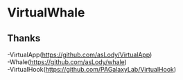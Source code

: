 # VirtualWhale

Thanks 
---
  -VirtualApp(https://github.com/asLody/VirtualApp)<br/>
  -Whale(https://github.com/asLody/whale)<br/>
  -VirtualHook(https://github.com/PAGalaxyLab/VirtualHook)<br/>

